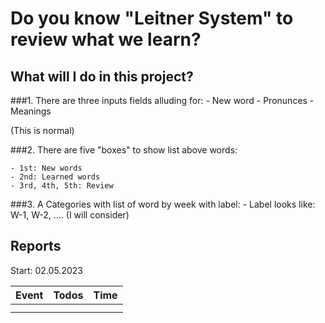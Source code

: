 # Do you know "Leitner System" to review what we learn?

## What will I do in this project?

###1. There are three inputs fields alluding for:
    - New word
    - Pronunces
    - Meanings

(This is normal)

###2. There are five "boxes" to show list above words:

    - 1st: New words
    - 2nd: Learned words
    - 3rd, 4th, 5th: Review

###3. A Categories with list of word by week with label:
    - Label looks like: W-1, W-2, ....
(I will consider)

## Reports
Start: 02.05.2023

|    Event    | Todos       |Time         |
| ----------- | ----------- | ----------- |
|             |             |             |
|             |             |             |
